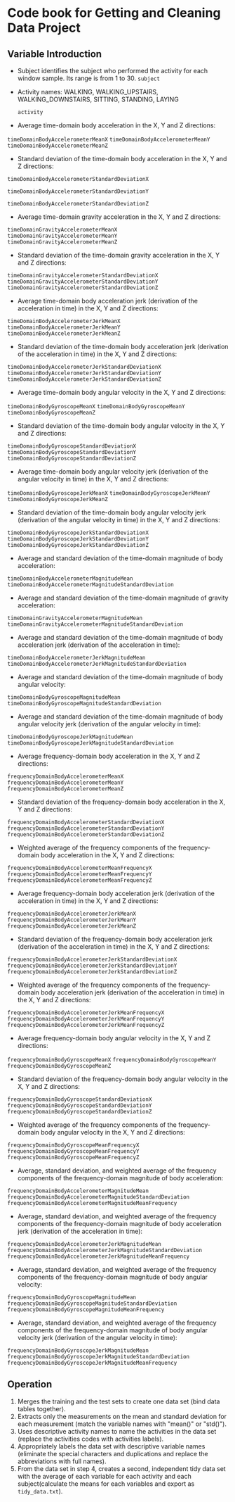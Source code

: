 # Code book for Getting and Cleaning Data Project

## Variable Introduction

* Subject identifies the subject who performed the activity for each window sample. Its range is from 1 to 30.
 `subject`
* Activity names:  WALKING, WALKING_UPSTAIRS, WALKING_DOWNSTAIRS, SITTING, STANDING, LAYING

  `activity`
   
* Average time-domain body acceleration in the X, Y and Z directions:

`timeDomainBodyAccelerometerMeanX`
`timeDomainBodyAccelerometerMeanY`
`timeDomainBodyAccelerometerMeanZ`


* Standard deviation of the time-domain body acceleration in the X, Y and Z directions:


`timeDomainBodyAccelerometerStandardDeviationX`

`timeDomainBodyAccelerometerStandardDeviationY`

`timeDomainBodyAccelerometerStandardDeviationZ`


* Average time-domain gravity acceleration in the X, Y and Z directions:

`timeDomainGravityAccelerometerMeanX`
`timeDomainGravityAccelerometerMeanY`
`timeDomainGravityAccelerometerMeanZ`

* Standard deviation of the time-domain gravity acceleration in the X, Y and Z directions:

`timeDomainGravityAccelerometerStandardDeviationX`
`timeDomainGravityAccelerometerStandardDeviationY`
`timeDomainGravityAccelerometerStandardDeviationZ`

* Average time-domain body acceleration jerk (derivation of the acceleration in time) in the X, Y and Z directions:

`timeDomainBodyAccelerometerJerkMeanX`
`timeDomainBodyAccelerometerJerkMeanY`
`timeDomainBodyAccelerometerJerkMeanZ`

* Standard deviation of the time-domain body acceleration jerk (derivation of the acceleration in time) in the X, Y and Z directions:

`timeDomainBodyAccelerometerJerkStandardDeviationX`
`timeDomainBodyAccelerometerJerkStandardDeviationY`
`timeDomainBodyAccelerometerJerkStandardDeviationZ`

* Average time-domain body angular velocity in the X, Y and Z directions:

`timeDomainBodyGyroscopeMeanX`
`timeDomainBodyGyroscopeMeanY`
`timeDomainBodyGyroscopeMeanZ`

* Standard deviation of the time-domain body angular velocity in the X, Y and Z directions:

`timeDomainBodyGyroscopeStandardDeviationX`
`timeDomainBodyGyroscopeStandardDeviationY`
`timeDomainBodyGyroscopeStandardDeviationZ`

* Average time-domain body angular velocity jerk (derivation of the angular velocity in time) in the X, Y and Z directions:

`timeDomainBodyGyroscopeJerkMeanX`
`timeDomainBodyGyroscopeJerkMeanY`
`timeDomainBodyGyroscopeJerkMeanZ`

* Standard deviation of the time-domain body angular velocity jerk (derivation of the angular velocity in time) in the X, Y and Z directions:

`timeDomainBodyGyroscopeJerkStandardDeviationX`
`timeDomainBodyGyroscopeJerkStandardDeviationY`
`timeDomainBodyGyroscopeJerkStandardDeviationZ`

* Average and standard deviation of the time-domain magnitude of body acceleration:

`timeDomainBodyAccelerometerMagnitudeMean`
`timeDomainBodyAccelerometerMagnitudeStandardDeviation`

* Average and standard deviation of the time-domain magnitude of gravity acceleration:

`timeDomainGravityAccelerometerMagnitudeMean`
`timeDomainGravityAccelerometerMagnitudeStandardDeviation`

* Average and standard deviation of the time-domain magnitude of body acceleration jerk (derivation of the acceleration in time):

`timeDomainBodyAccelerometerJerkMagnitudeMean`
`timeDomainBodyAccelerometerJerkMagnitudeStandardDeviation`

* Average and standard deviation of the time-domain magnitude of body angular velocity:

`timeDomainBodyGyroscopeMagnitudeMean`
`timeDomainBodyGyroscopeMagnitudeStandardDeviation`

* Average and standard deviation of the time-domain magnitude of body angular velocity jerk (derivation of the angular velocity in time):

`timeDomainBodyGyroscopeJerkMagnitudeMean`
`timeDomainBodyGyroscopeJerkMagnitudeStandardDeviation`


* Average frequency-domain body acceleration in the X, Y and Z directions:

`frequencyDomainBodyAccelerometerMeanX`
`frequencyDomainBodyAccelerometerMeanY`
`frequencyDomainBodyAccelerometerMeanZ`

* Standard deviation of the frequency-domain body acceleration in the X, Y and Z directions:

`frequencyDomainBodyAccelerometerStandardDeviationX`
`frequencyDomainBodyAccelerometerStandardDeviationY`
`frequencyDomainBodyAccelerometerStandardDeviationZ`

* Weighted average of the frequency components of the frequency-domain body acceleration in the X, Y and Z directions:

`frequencyDomainBodyAccelerometerMeanFrequencyX`
`frequencyDomainBodyAccelerometerMeanFrequencyY`
`frequencyDomainBodyAccelerometerMeanFrequencyZ`

* Average frequency-domain body acceleration jerk (derivation of the acceleration in time) in the X, Y and Z directions:

`frequencyDomainBodyAccelerometerJerkMeanX`
`frequencyDomainBodyAccelerometerJerkMeanY`
`frequencyDomainBodyAccelerometerJerkMeanZ`

* Standard deviation of the frequency-domain body acceleration jerk (derivation of the acceleration in time) in the X, Y and Z directions:

`frequencyDomainBodyAccelerometerJerkStandardDeviationX`
`frequencyDomainBodyAccelerometerJerkStandardDeviationY`
`frequencyDomainBodyAccelerometerJerkStandardDeviationZ`

* Weighted average of the frequency components of the frequency-domain body acceleration jerk (derivation of the acceleration in time) in the X, Y and Z directions:

`frequencyDomainBodyAccelerometerJerkMeanFrequencyX`
`frequencyDomainBodyAccelerometerJerkMeanFrequencyY`
`frequencyDomainBodyAccelerometerJerkMeanFrequencyZ`

* Average frequency-domain body angular velocity in the X, Y and Z directions:

`frequencyDomainBodyGyroscopeMeanX`
`frequencyDomainBodyGyroscopeMeanY`
`frequencyDomainBodyGyroscopeMeanZ`

* Standard deviation of the frequency-domain body angular velocity in the X, Y and Z directions:

`frequencyDomainBodyGyroscopeStandardDeviationX`
`frequencyDomainBodyGyroscopeStandardDeviationY`
`frequencyDomainBodyGyroscopeStandardDeviationZ`

* Weighted average of the frequency components of the frequency-domain body angular velocity in the X, Y and Z directions:

`frequencyDomainBodyGyroscopeMeanFrequencyX`
`frequencyDomainBodyGyroscopeMeanFrequencyY`
`frequencyDomainBodyGyroscopeMeanFrequencyZ`

* Average, standard deviation, and weighted average of the frequency components of the frequency-domain magnitude of body acceleration:

`frequencyDomainBodyAccelerometerMagnitudeMean`
`frequencyDomainBodyAccelerometerMagnitudeStandardDeviation`
`frequencyDomainBodyAccelerometerMagnitudeMeanFrequency`

* Average, standard deviation, and weighted average of the frequency components of the frequency-domain magnitude of body acceleration jerk (derivation of the acceleration in time):

`frequencyDomainBodyAccelerometerJerkMagnitudeMean`
`frequencyDomainBodyAccelerometerJerkMagnitudeStandardDeviation`
`frequencyDomainBodyAccelerometerJerkMagnitudeMeanFrequency`

* Average, standard deviation, and weighted average of the frequency components of the frequency-domain magnitude of body angular velocity:

`frequencyDomainBodyGyroscopeMagnitudeMean`
`frequencyDomainBodyGyroscopeMagnitudeStandardDeviation`
`frequencyDomainBodyGyroscopeMagnitudeMeanFrequency`

* Average, standard deviation, and weighted average of the frequency components of the frequency-domain magnitude of body angular velocity jerk (derivation of the angular velocity in time):

`frequencyDomainBodyGyroscopeJerkMagnitudeMean`
`frequencyDomainBodyGyroscopeJerkMagnitudeStandardDeviation`
`frequencyDomainBodyGyroscopeJerkMagnitudeMeanFrequency`

## Operation

1. Merges the training and the test sets to create one data set (bind data tables together).
2. Extracts only the measurements on the mean and standard deviation for each measurement (match the variable names with "mean()" or "std()").
3. Uses descriptive activity names to name the activities in the data set (replace the activities codes with activities labels).
4. Appropriately labels the data set with descriptive variable names (eliminate the special characters and duplications and replace the abbreviations with full names).
5. From the data set in step 4, creates a second, independent tidy data set with the average of each variable for each activity and each subject(calculate the means for each variables and export as `tidy_data.txt`).
